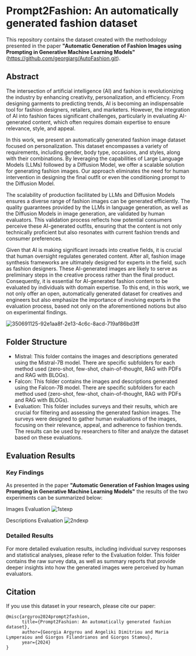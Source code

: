 # Prompt2Fashion: An automatically generated fashion dataset

This repository contains the dataset created with the methodology presented in the paper **"Automatic Generation of Fashion Images using Prompting in Generative Machine Learning Models"** (https://github.com/georgiarg/AutoFashion.git).


## Abstract

The intersection of artificial intelligence (AI) and fashion is revolutionizing the industry by enhancing creativity, personalization, and efficiency. From designing garments to predicting trends, AI is becoming an indispensable tool for fashion designers, retailers, and marketers. However, the integration of AI into fashion faces significant challenges, particularly in evaluating AI-generated content, which often requires domain expertise to ensure relevance, style, and appeal.

In this work, we present an automatically generated fashion image dataset focused on personalization. This dataset encompasses a variety of requirements, including gender, body type, occasions, and styles, along with their combinations. By leveraging the capabilities of Large Language Models (LLMs) followed by a Diffusion Model, we offer a scalable solution for generating fashion images. Our approach eliminates the need for human intervention in designing the final outfit or even the conditioning prompt to the Diffusion Model.

The scalability of production facilitated by LLMs and Diffusion Models ensures a diverse range of fashion images can be generated efficiently. The quality guarantees provided by the LLMs in language generation, as well as the Diffusion Models in image generation, are validated by human evaluators. This validation process reflects how potential consumers perceive these AI-generated outfits, ensuring that the content is not only technically proficient but also resonates with current fashion trends and consumer preferences. 

Given that AI is making significant inroads into creative fields, it is crucial that human oversight regulates generated content. After all, fashion image synthesis frameworks are ultimately designed for experts in the field, such as fashion designers. These AI-generated images are likely to serve as preliminary steps in the creative process rather than the final product. Consequently, it is essential for AI-generated fashion content to be evaluated by individuals with domain expertise. To this end, in this work, we not only offer an open, automatically generated dataset for creatives and engineers but also emphasize the importance of involving experts in the evaluation process, based not only on the aforementioned notions but also on experimental findings.

![350691125-92e1aa8f-2e13-4c6c-8acd-719af86bd3ff](https://github.com/user-attachments/assets/578c238a-134a-4466-a6db-8228140fcba5)
## Folder Structure 

- Mistral: This folder contains the images and descriptions generated using the Mistral-7B model. There are specific subfolders for each method used (zero-shot, few-shot, chain-of-thought, RAG with PDFs and RAG with BLOGs).
- Falcon: This folder contains the images and descriptions generated using the Falcon-7B model. There are specific subfolders for each method used (zero-shot, few-shot, chain-of-thought, RAG with PDFs and RAG with BLOGs).
- Evaluation: This folder includes surveys and their results, which are crucial for filtering and assessing the generated fashion images. The surveys were designed to gather human evaluations of the images, focusing on their relevance, appeal, and adherence to fashion trends. The results can be used by researchers to filter and analyze the dataset based on these evaluations.

## Evaluation Results
### Key Findings

As presented in the paper **"Automatic Generation of Fashion Images using Prompting in Generative Machine Learning Models"** the results of the two experiments can be summarized below:

Images Evaluation
![1stexp](https://github.com/user-attachments/assets/f29bf462-797c-49a8-ae46-539ec517a2bf)

Descriptions Evaluation
![2ndexp](https://github.com/user-attachments/assets/d6c796f7-953b-494f-a16c-04b7cb82de5f)


### Detailed Results

For more detailed evaluation results, including individual survey responses and statistical analyses, please refer to the Evaluation folder. This folder contains the raw survey data, as well as summary reports that provide deeper insights into how the generated images were perceived by human evaluators.

## Citation

If you use this dataset in your research, please cite our paper:

```
@misc{argyrou2024prompt2fashion,
      title={Prompt2Fashion: An automatically generated fashion dataset}, 
      author={Georgia Argyrou and Angeliki Dimitriou and Maria Lymperaiou and Giorgos Filandrianos and Giorgos Stamou},
      year={2024}
}

```
